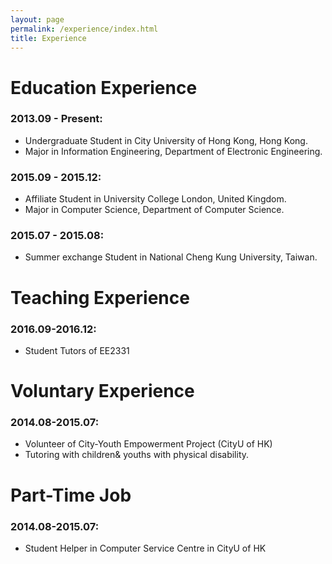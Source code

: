 ```yaml
---
layout: page
permalink: /experience/index.html
title: Experience
---
```


# Education Experience

### 2013.09 - Present:
  - Undergraduate Student in City University of Hong Kong, Hong Kong.
  - Major in Information Engineering, Department of Electronic Engineering. 

### 2015.09 - 2015.12:
  - Affiliate Student in University College London, United Kingdom.
  - Major in Computer Science, Department of Computer Science.

### 2015.07 - 2015.08:
  - Summer exchange Student in National Cheng Kung University, Taiwan.

# Teaching Experience
### 2016.09-2016.12:
  - Student Tutors of EE2331

# Voluntary Experience
### 2014.08-2015.07:
  - Volunteer of City-Youth Empowerment Project (CityU of HK)
  - Tutoring with children& youths with physical disability. 

# Part-Time Job
### 2014.08-2015.07: 
  - Student Helper in Computer Service Centre in CityU of HK